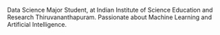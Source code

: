 Data Science Major Student, at Indian Institute of Science Education and Research Thiruvananthapuram.
Passionate about Machine Learning and Artificial Intelligence.

<!---
kondaveetitejaswi/kondaveetitejaswi is a ✨ special ✨ repository because its `README.md` (this file) appears on your GitHub profile.
You can click the Preview link to take a look at your changes.
--->
